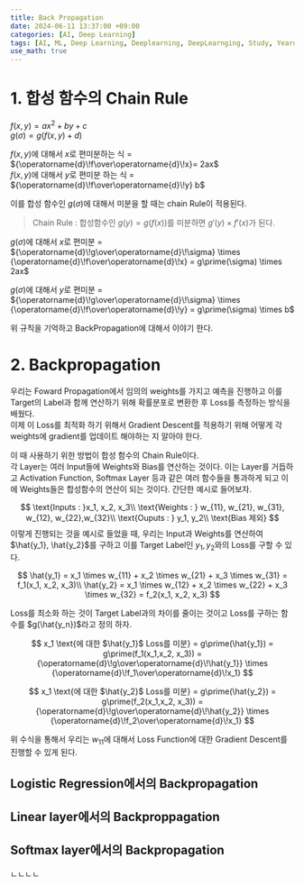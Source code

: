 ```yaml
---
title: Back Propagation
date: 2024-06-11 13:37:00 +09:00
categories: [AI, Deep Learning]
tags: [AI, ML, Deep Learning, Deeplearning, DeepLearnging, Study, Yeardream, Back Propagation]		# TAG는 반드시 소문자로 이루어져야함!
use_math: true
---
```

# 1. 합성 함수의 Chain Rule
$f(x,y) = ax^2 + by + c$<br>
$g(\sigma)= g(f(x,y)+d)$

$f(x,y)$에 대해서 $x$로 편미분하는 식 = ${\operatorname{d}\!f\over\operatorname{d}\!x}= 2ax$<br>
$f(x,y)$에 대해서 $y$로 편미분 하는 식 = ${\operatorname{d}\!f\over\operatorname{d}\!y} b$

이를 합성 함수인 $g(\sigma)$에 대해서 미분을 할 때는 chain Rule이 적용된다.
> Chain Rule : 합성함수인 $g(y)= g(f(x))$를 미분하면 $g\prime(y) \times f\prime(x)$가 된다.

$g(\sigma)$에 대해서 $x$로 편미분 = ${\operatorname{d}\!g\over\operatorname{d}\!\sigma} \times {\operatorname{d}\!f\over\operatorname{d}\!x} = g\prime(\sigma) \times 2ax$ <br>

$g(\sigma)$에 대해서 $y$로 편미분 = ${\operatorname{d}\!g\over\operatorname{d}\!\sigma} \times {\operatorname{d}\!f\over\operatorname{d}\!y} = g\prime(\sigma) \times b$

위 규칙을 기억하고 BackPropagation에 대해서 이야기 한다.

# 2. Backpropagation
우리는 Foward Propagation에서 임의의 weights를 가지고 예측을 진행하고 이를 Target의 Label과 함께 연산하기 위해 확률분포로 변환한 후 Loss를 측정하는 방식을 배웠다.<br>
이제 이 Loss를 최적화 하기 위해서 Gradient Descent를 적용하기 위해 어떻게 각 weights에 gradient를 업데이트 해야하는 지 알아야 한다.<br>

이 때 사용하기 위한 방법이 합성 함수의 Chain Rule이다.<br>
각 Layer는 여러 Input들에 Weights와 Bias를 연산하는 것이다. 이는 Layer를 거듭하고 Activation Function, Softmax Layer 등과 같은 여러 함수들을 통과하게 되고 이에 Weights들은 합성함수의 연산이 되는 것이다. 간단한 예시로 들어보자.

$$
\text{Inputs : }x_1, x_2, x_3\\
\text{Weights : } w_{11}, w_{21}, w_{31}, w_{12}, w_{22},w_{32}\\
\text{Ouputs : } y_1, y_2\\
\text{Bias 제외}
$$
이렇게 진행되는 것을 예시로 들었을 때, 우리는 Input과 Weights를 연산하여 $\hat{y_1}, \hat{y_2}$를 구하고 이를 Target Label인 $y_1, y_2$와의 Loss를 구할 수 있다.<br>

$$
\hat{y_1} = x_1 \times w_{11} + x_2 \times w_{21} + x_3 \times w_{31} = f_1(x_1, x_2, x_3)\\
\hat{y_2} = x_1 \times w_{12} + x_2 \times w_{22} + x_3 \times w_{32} = f_2(x_1, x_2, x_3)
$$

Loss를 최소화 하는 것이 Target Label과의 차이를 줄이는 것이고 Loss를 구하는 함수를 $g(\hat{y_n})$라고 정의 하자.<br>

$$
x_1 \text{에 대한 $\hat{y_1}$ Loss를 미분} = g\prime(\hat{y_1}) = g\prime(f_1(x_1,x_2, x_3)) = {\operatorname{d}\!g\over\operatorname{d}\!\hat{y_1}} \times {\operatorname{d}\!f_1\over\operatorname{d}\!x_1}
$$

$$
x_1 \text{에 대한 $\hat{y_2}$ Loss를 미분} = g\prime(\hat{y_2}) = g\prime(f_2(x_1,x_2, x_3)) = {\operatorname{d}\!g\over\operatorname{d}\!\hat{y_2}} \times {\operatorname{d}\!f_2\over\operatorname{d}\!x_1}
$$

위 수식을 통해서 우리는 $w_{11}$에 대해서 Loss Function에 대한 Gradient Descent를 진행할 수 있게 된다.

## Logistic Regression에서의  Backpropagation
## Linear layer에서의 Backproppagation
## Softmax layer에서의 Backpropagation

ㄴㄴㄴㄴ